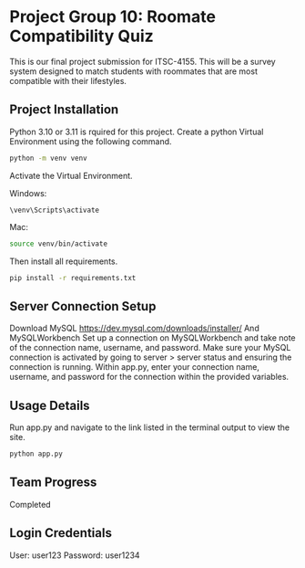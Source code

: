 # Project Group 10: Roomate Compatibility Quiz

This is our final project submission for ITSC-4155. This will be a survey system designed to match students with roommates that are most compatible with their lifestyles.

## Project Installation 
Python 3.10 or 3.11 is rquired for this project.
Create a python Virtual Environment using the following command.

```bash
python -m venv venv
```
Activate the Virtual Environment.

Windows:
```
\venv\Scripts\activate
```
Mac:
```bash
source venv/bin/activate
```

Then install all requirements.
```bash
pip install -r requirements.txt
```

## Server Connection Setup

Download MySQL https://dev.mysql.com/downloads/installer/
And MySQLWorkbench
Set up a connection on MySQLWorkbench and take note of the connection name, username, and password. 
Make sure your MySQL connection is activated by going to server > server status and ensuring the connection is running. 
Within app.py, enter your connection name, username, and password for the connection within the provided variables. 

## Usage Details
Run app.py and navigate to the link listed in the terminal output to view the site.
```bash
python app.py
```

## Team Progress
Completed

## Login Credentials
User: user123
Password: user1234
